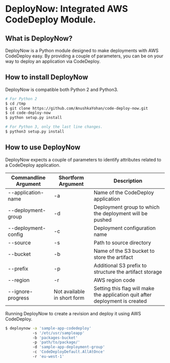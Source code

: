 DeployNow: Integrated AWS CodeDeploy Module.
============================================

What is DeployNow?
------------------
DeployNow is a Python module designed to make deployments with AWS CodeDeploy easy. By providing a couple of parameters, you can be on your way to deploy an application via CodeDeploy.

How to install DeployNow
------------------------
DeployNow is compatible both Python 2 and Python3.
```sh
# For Python 2
$ cd /tmp
$ git clone https://github.com/AnushkaYohan/code-deploy-now.git
$ cd code-deploy-now
$ python setup.py install

# For Python 3, only the last line changes.
$ python3 setup.py install
```

How to use DeployNow
--------------------
DeployNow expects a couple of parameters to identify attributes related to a CodeDeploy application.

| Commandline Argument | Shortform Argument | Description |
| --------------------- |--- | ------------------------------------------------------ |
| --application-name | -a | Name of the CodeDeploy application |
| --deployment-group | -d | Deployment group to which the deployment will be pushed |
| --deployment-config | -c | Deployment configuration name |
| --source | -s | Path to source directory |
| --bucket | -b | Name of the S3 bucket to store the artifact |
| --prefix | -p | Additional S3 prefix to structure the artifact storage |
| --region | -r | AWS region code |
| --ignore-progress | Not available in short form | Setting this flag will make the application quit after deployment is created |

Running DeployNow to create a revision and deploy it using AWS CodeDeploy.
```sh
$ deploynow -a 'sample-app-codedeploy' 
            -s '/etc/usr/sampleapp' 
            -b 'packages-bucket' 
            -p 'path/to/package/' 
            -d 'sample-app-deployment-group' 
            -c 'CodeDeployDefault.AllAtOnce'
            -r 'eu-west-1'
```
